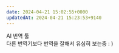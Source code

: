 ```yaml
---
date: 2024-04-21 15:02:55+0000
updatedAt: 2024-04-21 15:23:53+9140
---
```

AI 번역 툴  
다른 번역기보다 번역을 잘해서 유심히 보는중 : )